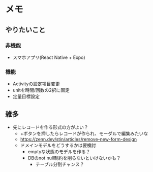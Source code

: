 # メモ

## やりたいこと

### 非機能

- スマホアプリ(React Native + Expo)

### 機能

- Activityの設定項目変更
- unitを時間/回数の2択に固定
- 定量目標設定

## 雑多

- 先にレコードを作る形式の方がよい？
  - +ボタンを押したらレコードが作られ、モーダルで編集みたいな
  - https://zenn.dev/stin/articles/remove-new-form-design
  - ドメインモデルをどうするかは要検討
    - emptyな状態のモデルを作る？
    - DBのnot null制約を削らないといけないかも？
      - テーブル分割チャンス？
